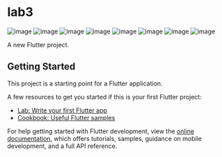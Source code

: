 # lab3
![image](https://github.com/SnezhanaJ/lab3/assets/127696203/d50034c0-df3b-4365-aea0-68cc882f476b)
![image](https://github.com/SnezhanaJ/lab3/assets/127696203/a28d5a0d-e645-4d44-8c0b-5840e4cb6f2a)
![image](https://github.com/SnezhanaJ/lab3/assets/127696203/b1c470c2-deab-44fa-9df6-f94c98fef5f5)
![image](https://github.com/SnezhanaJ/lab3/assets/127696203/152235e4-d15b-4fcb-88f4-c5c0bdeaa4ff)
![image](https://github.com/SnezhanaJ/lab3/assets/127696203/80911b38-1298-43a7-8df1-01045c6979f3)
![image](https://github.com/SnezhanaJ/lab3/assets/127696203/a2e2f784-7e24-432c-9676-f7e60af5331a)
![image](https://github.com/SnezhanaJ/lab3/assets/127696203/c7b74410-7c63-457f-b380-b8bb91313ff8)
![image](https://github.com/SnezhanaJ/lab3/assets/127696203/2895dc60-7b67-485e-81cd-11d4755be956)


A new Flutter project.

## Getting Started

This project is a starting point for a Flutter application.

A few resources to get you started if this is your first Flutter project:

- [Lab: Write your first Flutter app](https://docs.flutter.dev/get-started/codelab)
- [Cookbook: Useful Flutter samples](https://docs.flutter.dev/cookbook)

For help getting started with Flutter development, view the
[online documentation](https://docs.flutter.dev/), which offers tutorials,
samples, guidance on mobile development, and a full API reference.
